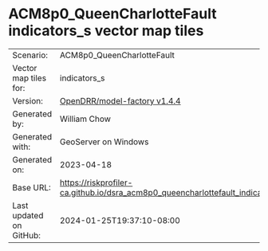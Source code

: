 # ACM8p0_QueenCharlotteFault indicators_s vector map tiles

|    			|			|
| --------------------- | --------------------- |
| Scenario:		| ACM8p0_QueenCharlotteFault		|
| Vector map tiles for:	| indicators_s		|
| Version:		| [OpenDRR/model-factory v1.4.4](https://github.com/OpenDRR/model-factory/releases/tag/v1.4.4)	|
| Generated by:		| William Chow	|
| Generated with:	| GeoServer on Windows	|
| Generated on:		| 2023-04-18	|
| Base URL:		| <https://riskprofiler-ca.github.io/dsra_acm8p0_queencharlottefault_indicators_s/> |
| Last updated on GitHub: | 2024-01-25T19:37:10-08:00 |
